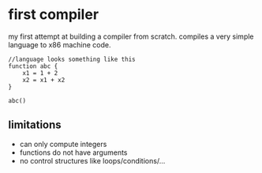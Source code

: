 # first compiler

my first attempt at building a compiler from scratch. compiles a very simple language to x86 machine code.

```
//language looks something like this
function abc {
    x1 = 1 + 2
    x2 = x1 + x2
}

abc()
```

## limitations

- can only compute integers
- functions do not have arguments
- no control structures like loops/conditions/...
